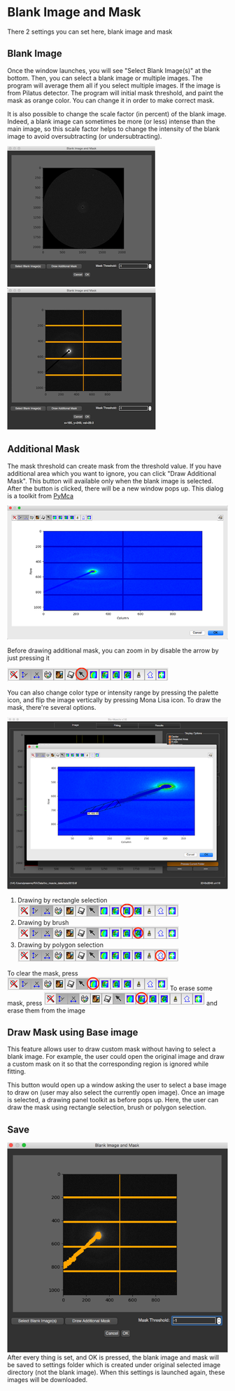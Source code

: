 # Blank Image and Mask

There 2 settings you can set here, blank image and mask

## Blank Image
Once the window launches, you will see "Select Blank Image(s)" at the bottom. Then, you can select a blank image or multiple images. The program will average them all if you select multiple images. If the image is from Pilatus detector. The program will initial mask threshold, and paint the mask as orange color. You can change it in order to make correct mask.

It is also possible to change the scale factor (in percent) of the blank image. Indeed, a blank image can sometimes be more (or less) intense than the main image, so this scale factor helps to change the intensity of the blank image to avoid oversubtracting (or undersubtracting).

![-](../../images/BM/blank_img1.png)  ![-](../../images/BM/blank_img2.png)

## Additional Mask
The mask threshold can create mask from the threshold value. If you have additional area which you want to ignore,  you can click "Draw Additional Mask". This button will available only when the blank image is selected. After the button is clicked, there will be a new window pops up. This dialog is a toolkit from [PyMca](http://pymca.sourceforge.net/)

![-](../../images/BM/draw_widget.png)

Before drawing additional mask, you can zoom in by disable the arrow by just pressing it

![-](../../images/BM/toolbar_arrow.png)

You can also change color type or intensity range by pressing the palette icon, and flip the image vertically by pressing Mona Lisa icon. To draw the mask, there're several options.

![-](../../images/BM/drawing2.png)

1. Drawing by rectangle selection ![-](../../images/BM/toolbar_rect.png)
2. Drawing by brush ![-](../../images/BM/toolbar_brush.png)
3. Drawing by polygon selection ![-](../../images/BM/toolbar_polygon.png)

To clear the mask, press ![-](../../images/BM/toolbar_clear.png)
To erase some mask, press ![-](../../images/BM/toolbar_erase.png) and erase them from the image

## Draw Mask using Base image
This feature allows user to draw custom mask without having to select a blank image. For example, the user could open the original image and draw a custom mask on it so that the corresponding region is ignored while fitting.

This button would open up a window asking the user to select a base image to draw on (user may also select the currently open image). Once an image is selected, a drawing panel toolkit as before pops up. Here, the user can draw the mask using rectangle selection, brush or polygon selection.  

## Save
![-](../../images/BM/draw_done1.png)
After every thing is set, and OK is pressed, the blank image and mask will be saved to settings folder which is created under original selected image directory (not the blank image). When this settings is launched again, these images will be downloaded.
